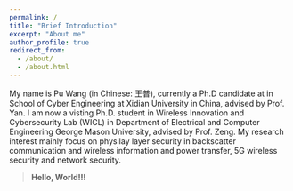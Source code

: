 ```yaml
---
permalink: /
title: "Brief Introduction"
excerpt: "About me"
author_profile: true
redirect_from: 
  - /about/
  - /about.html
---
```


My name is Pu Wang (in Chinese: 王普), currently a Ph.D candidate at in School of Cyber Engineering at Xidian University in China, advised by Prof. Yan. 
I am now a visting Ph.D. student in Wireless Innovation and Cybersecurity Lab (WICL) in Department of Electrical and Computer Engineering George Mason University, advised by Prof. Zeng. 
My research interest mainly focus on physilay layer security in backscatter communication and wireless information and power transfer, 5G wireless security and network security.

>**Hello, World!!!**
 
